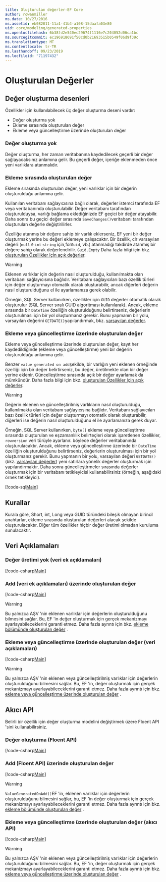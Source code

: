```yaml
---
title: Oluşturulan değerler-EF Core
author: rowanmiller
ms.date: 10/27/2016
ms.assetid: eb082011-11a1-41b4-a108-15daafa03e80
uid: core/modeling/generated-properties
ms.openlocfilehash: 6b38fd2e540ec29674f1116e7c204052d06ca1bc
ms.sourcegitcommit: ec196918691f50cd0b21693515b0549f06d9f39c
ms.translationtype: MT
ms.contentlocale: tr-TR
ms.lasthandoff: 09/23/2019
ms.locfileid: "71197432"
---
```

# <a name="generated-values"></a>Oluşturulan Değerler

## <a name="value-generation-patterns"></a>Değer oluşturma desenleri

Özellikler için kullanılabilecek üç değer oluşturma deseni vardır:
* Değer oluşturma yok
* Ekleme sırasında oluşturulan değer
* Ekleme veya güncelleştirme üzerinde oluşturulan değer

### <a name="no-value-generation"></a>Değer oluşturma yok

Değer oluşturma, her zaman veritabanına kaydedilecek geçerli bir değer sağlayacaksınız anlamına gelir. Bu geçerli değer, içeriğe eklenmeden önce yeni varlıklara atanmalıdır.

### <a name="value-generated-on-add"></a>Ekleme sırasında oluşturulan değer

Ekleme sırasında oluşturulan değer, yeni varlıklar için bir değerin oluşturulduğu anlamına gelir.

Kullanılan veritabanı sağlayıcısına bağlı olarak, değerler istemci tarafında EF veya veritabanında oluşturulabilir. Değer veritabanı tarafından oluşturulduysa, varlığı bağlama eklediğinizde EF geçici bir değer atayabilir. Daha sonra bu geçici değer sırasında `SaveChanges()`veritabanı tarafından oluşturulan değerle değiştirilirler.

Özelliğe atanmış bir değere sahip bir varlık eklerseniz, EF yeni bir değer oluşturmak yerine bu değeri eklemeye çalışacaktır. Bir özellik, clr varsayılan değeri (`null` `0` `int` `string` için,for`Guid`, vb.) atanmadığı takdirde atanmış bir değere sahip olarak değerlendirilir. `Guid.Empty` Daha fazla bilgi için bkz. [oluşturulan Özellikler Için açık değerler](../saving/explicit-values-generated-properties.md).

> [!WARNING]  
> Eklenen varlıklar için değerin nasıl oluşturulduğu, kullanılmakta olan veritabanı sağlayıcısına bağlıdır. Veritabanı sağlayıcıları bazı özellik türleri için değer oluşturmayı otomatik olarak oluşturabilir, ancak diğerleri değerin nasıl oluşturulduğunu el ile ayarlamanıza gerek olabilir.
>
> Örneğin, SQL Server kullanırken, özellikler için `GUID` değerler otomatik olarak oluşturulur (SQL Server sıralı GUID algoritması kullanılarak). Ancak, ekleme sırasında bir `DateTime` özelliğin oluşturulduğunu belirtirseniz, değerlerin oluşturulması için bir yol oluşturmanız gerekir. Bunu yapmanın bir yolu, varsayılan değerini `GETDATE()`yapılandırmak, bkz. [varsayılan değerler](relational/default-values.md).

### <a name="value-generated-on-add-or-update"></a>Ekleme veya güncelleştirme üzerinde oluşturulan değer

Ekleme veya güncelleştirme üzerinde oluşturulan değer, kayıt her kaydedildiğinde (ekleme veya güncelleştirme) yeni bir değerin oluşturulduğu anlamına gelir.

Benzer `value generated on add`şekilde, bir varlığın yeni eklenen örneğinde özelliği için bir değer belirtirseniz, bu değer, üretilmekte olan bir değer yerine eklenir. Güncelleştirme sırasında açık bir değer ayarlamak da mümkündür. Daha fazla bilgi için bkz. [oluşturulan Özellikler Için açık değerler](../saving/explicit-values-generated-properties.md).

> [!WARNING]
> Değerin eklenen ve güncelleştirilmiş varlıkların nasıl oluşturulduğu, kullanılmakta olan veritabanı sağlayıcısına bağlıdır. Veritabanı sağlayıcıları bazı özellik türleri için değer oluşturmayı otomatik olarak oluşturabilir, diğerleri ise değerin nasıl oluşturulduğunu el ile ayarlamanıza gerek duyar.
> 
> Örneğin, SQL Server kullanırken, `byte[]` ekleme veya güncelleştirme sırasında oluşturulan ve eşzamanlılık belirteçleri olarak işaretlenen özellikler, `rowversion` veri türüyle ayarlanır. böylece değerler veritabanında oluşturulacaktır. Ancak, ekleme veya güncelleştirme üzerinde bir `DateTime` özelliğin oluşturulduğunu belirtirseniz, değerlerin oluşturulması için bir yol oluşturmanız gerekir. Bunu yapmanın bir yolu, varsayılan değeri `GETDATE()` (bkz. [varsayılan değerler](relational/default-values.md)) yeni satırlara yönelik değerler oluşturmak için yapılandırmaktır. Daha sonra güncelleştirmeler sırasında değerler oluşturmak için bir veritabanı tetikleyicisi kullanabilirsiniz (örneğin, aşağıdaki örnek tetikleyici).
> 
> [!code-sql[Main](../../../samples/core/Modeling/FluentAPI/ValueGeneratedOnAddOrUpdate.sql)]

## <a name="conventions"></a>Kurallar

Kurala göre, Short, int, Long veya GUID türündeki bileşik olmayan birincil anahtarlar, ekleme sırasında oluşturulan değerleri alacak şekilde oluşturulacaktır. Diğer tüm özellikler hiçbir değer üretimi olmadan kuruluma sunulacaktır.

## <a name="data-annotations"></a>Veri Açıklamaları

### <a name="no-value-generation-data-annotations"></a>Değer üretimi yok (veri ek açıklamaları)

[!code-csharp[Main](../../../samples/core/Modeling/DataAnnotations/ValueGeneratedNever.cs#Sample)]

### <a name="value-generated-on-add-data-annotations"></a>Add (veri ek açıklamaları) üzerinde oluşturulan değer

[!code-csharp[Main](../../../samples/core/Modeling/DataAnnotations/ValueGeneratedOnAdd.cs#Sample)]

> [!WARNING]  
> Bu yalnızca AŞV 'nin eklenen varlıklar için değerlerin oluşturulduğunu bilmesini sağlar. Bu, EF 'in değer oluşturmak için gerçek mekanizmayı ayarlayabileceklerini garanti etmez. Daha fazla ayrıntı için bkz. [ekleme bölümünde oluşturulan değer](#value-generated-on-add) .

### <a name="value-generated-on-add-or-update-data-annotations"></a>Ekleme veya güncelleştirme üzerinde oluşturulan değer (veri açıklamaları)

[!code-csharp[Main](../../../samples/core/Modeling/DataAnnotations/ValueGeneratedOnAddOrUpdate.cs#Sample)]

> [!WARNING]  
> Bu yalnızca AŞV 'nin eklenen veya güncelleştirilmiş varlıklar için değerlerin oluşturulduğunu bilmesini sağlar. Bu, EF 'in, değer oluşturmak için gerçek mekanizmayı ayarlayabileceklerini garanti etmez. Daha fazla ayrıntı için bkz. [ekleme veya güncelleştirme üzerinde oluşturulan değer](#value-generated-on-add-or-update) .

## <a name="fluent-api"></a>Akıcı API

Belirli bir özellik için değer oluşturma modelini değiştirmek üzere Floent API 'sini kullanabilirsiniz.

### <a name="no-value-generation-fluent-api"></a>Değer oluşturma (Floent API)

[!code-csharp[Main](../../../samples/core/Modeling/FluentAPI/ValueGeneratedNever.cs#Sample)]

### <a name="value-generated-on-add-fluent-api"></a>Add (Floent API) üzerinde oluşturulan değer

[!code-csharp[Main](../../../samples/core/Modeling/FluentAPI/ValueGeneratedOnAdd.cs#Sample)]

> [!WARNING]  
> `ValueGeneratedOnAdd()`EF 'in, eklenen varlıklar için değerlerin oluşturulduğunu bilmesini sağlar, bu, EF 'in değer oluşturmak için gerçek mekanizmayı ayarlayabileceklerini garanti etmez.  Daha fazla ayrıntı için bkz. [ekleme bölümünde oluşturulan değer](#value-generated-on-add) .

### <a name="value-generated-on-add-or-update-fluent-api"></a>Ekleme veya güncelleştirme üzerinde oluşturulan değer (akıcı API)

[!code-csharp[Main](../../../samples/core/Modeling/FluentAPI/ValueGeneratedOnAddOrUpdate.cs#Sample)]

> [!WARNING]  
> Bu yalnızca AŞV 'nin eklenen veya güncelleştirilmiş varlıklar için değerlerin oluşturulduğunu bilmesini sağlar. Bu, EF 'in, değer oluşturmak için gerçek mekanizmayı ayarlayabileceklerini garanti etmez. Daha fazla ayrıntı için bkz. [ekleme veya güncelleştirme üzerinde oluşturulan değer](#value-generated-on-add-or-update) .
